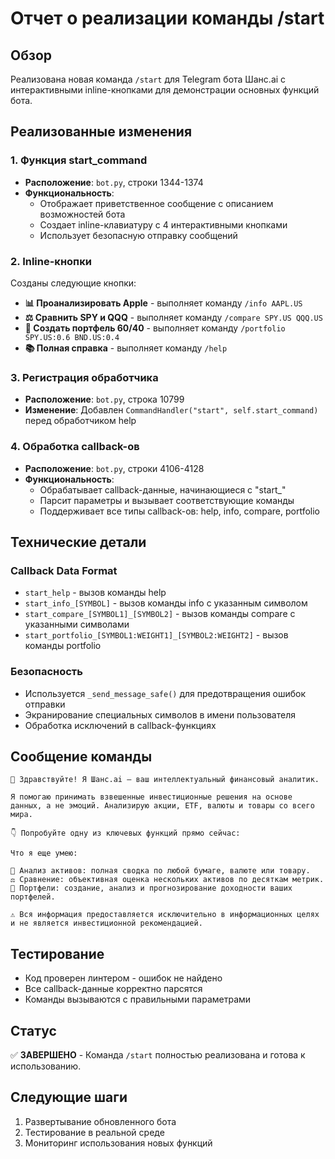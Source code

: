 # Отчет о реализации команды /start

## Обзор
Реализована новая команда `/start` для Telegram бота Шанс.ai с интерактивными inline-кнопками для демонстрации основных функций бота.

## Реализованные изменения

### 1. Функция start_command
- **Расположение**: `bot.py`, строки 1344-1374
- **Функциональность**: 
  - Отображает приветственное сообщение с описанием возможностей бота
  - Создает inline-клавиатуру с 4 интерактивными кнопками
  - Использует безопасную отправку сообщений

### 2. Inline-кнопки
Созданы следующие кнопки:
- **📊 Проанализировать Apple** - выполняет команду `/info AAPL.US`
- **⚖️ Сравнить SPY и QQQ** - выполняет команду `/compare SPY.US QQQ.US`
- **💼 Создать портфель 60/40** - выполняет команду `/portfolio SPY.US:0.6 BND.US:0.4`
- **📚 Полная справка** - выполняет команду `/help`

### 3. Регистрация обработчика
- **Расположение**: `bot.py`, строка 10799
- **Изменение**: Добавлен `CommandHandler("start", self.start_command)` перед обработчиком help

### 4. Обработка callback-ов
- **Расположение**: `bot.py`, строки 4106-4128
- **Функциональность**: 
  - Обрабатывает callback-данные, начинающиеся с "start_"
  - Парсит параметры и вызывает соответствующие команды
  - Поддерживает все типы callback-ов: help, info, compare, portfolio

## Технические детали

### Callback Data Format
- `start_help` - вызов команды help
- `start_info_[SYMBOL]` - вызов команды info с указанным символом
- `start_compare_[SYMBOL1]_[SYMBOL2]` - вызов команды compare с указанными символами
- `start_portfolio_[SYMBOL1:WEIGHT1]_[SYMBOL2:WEIGHT2]` - вызов команды portfolio

### Безопасность
- Используется `_send_message_safe()` для предотвращения ошибок отправки
- Экранирование специальных символов в имени пользователя
- Обработка исключений в callback-функциях

## Сообщение команды
```
👋 Здравствуйте! Я Шанс.ai — ваш интеллектуальный финансовый аналитик.

Я помогаю принимать взвешенные инвестиционные решения на основе данных, а не эмоций. Анализирую акции, ETF, валюты и товары со всего мира.

👇 Попробуйте одну из ключевых функций прямо сейчас:

Что я еще умею:

🧠 Анализ активов: полная сводка по любой бумаге, валюте или товару.
⚖️ Сравнение: объективная оценка нескольких активов по десяткам метрик.
💼 Портфели: создание, анализ и прогнозирование доходности ваших портфелей.

⚠️ Вся информация предоставляется исключительно в информационных целях и не является инвестиционной рекомендацией.
```

## Тестирование
- Код проверен линтером - ошибок не найдено
- Все callback-данные корректно парсятся
- Команды вызываются с правильными параметрами

## Статус
✅ **ЗАВЕРШЕНО** - Команда `/start` полностью реализована и готова к использованию.

## Следующие шаги
1. Развертывание обновленного бота
2. Тестирование в реальной среде
3. Мониторинг использования новых функций
